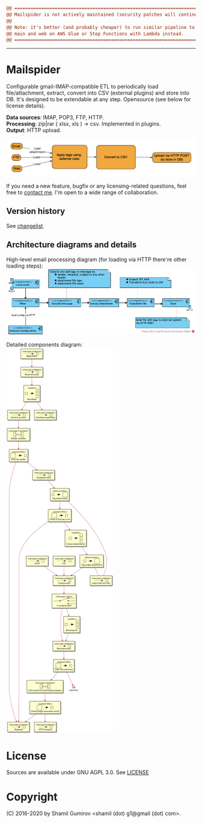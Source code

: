 ```diff
@@ ===================================================================================== @@
@@ Mailspider is not actively maintained (security patches will continue to be applied). @@
@@                                                                                       @@
@@ Note: it's better (and probably cheaper) to run similar pipeline to extract data from @@
@@ main and web on AWS Glue or Step Functions with Lambda instead.                       @@
@@ ===================================================================================== @@
```
---

# Mailspider

Configurable gmail-IMAP-compatible ETL to periodically load file/attachment, extract, convert into CSV
(external plugins) and store into DB. It's designed to be extendable at any step. Opensource (see below
for license details).

**Data sources**: IMAP, POP3, FTP, HTTP.  
**Processing**: zip|rar ( xlsx, xls ) -> csv. Implemented in plugins.  
**Output**: HTTP upload.

![Overview](overview.png)

If you need a new feature, bugfix or any licensing-related questions, feel free to 
[contact me](https://shamil.gumirov.org/about/about). I'm open to a wide range of collaboration.

## Version history

See [changelist](CHANGES.md).

## Architecture diagrams and details

High-level email processing diagram (for loading via HTTP there're other loading steps):  
![High level processing](processing-diagram.png)

Detailed components diagram:  
![Detailed component](highlevel.png)

# License

Sources are available under GNU AGPL 3.0. See [LICENSE](LICENSE)

# Copyright

(C) 2016-2020 by Shamil Gumirov <shamil (dot) g1@gmail (dot) com>.
